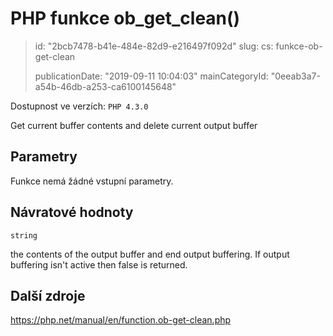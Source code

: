 PHP funkce ob_get_clean()
=========================

> id: "2bcb7478-b41e-484e-82d9-e216497f092d"
> slug:
> 	cs: funkce-ob-get-clean
> 
> publicationDate: "2019-09-11 10:04:03"
> mainCategoryId: "0eeab3a7-a54b-46db-a253-ca6100145648"

Dostupnost ve verzích: `PHP 4.3.0`

Get current buffer contents and delete current output buffer


Parametry
--------------

Funkce nemá žádné vstupní parametry.

Návratové hodnoty
----------------

`string`

the contents of the output buffer and end output buffering.
If output buffering isn't active then false is returned.

Další zdroje
------------

https://php.net/manual/en/function.ob-get-clean.php
